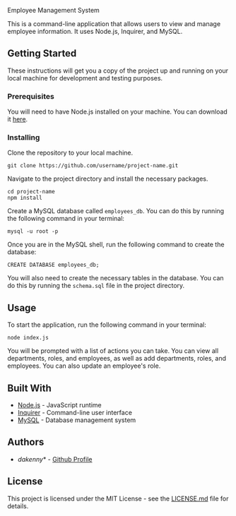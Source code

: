  Employee Management System

This is a command-line application that allows users to view and manage employee information. It uses Node.js, Inquirer, and MySQL.

## Getting Started

These instructions will get you a copy of the project up and running on your local machine for development and testing purposes.

### Prerequisites

You will need to have Node.js installed on your machine. You can download it [here](https://nodejs.org/en/).

### Installing

Clone the repository to your local machine.

```
git clone https://github.com/username/project-name.git
```

Navigate to the project directory and install the necessary packages.

```
cd project-name
npm install
```

Create a MySQL database called `employees_db`. You can do this by running the following command in your terminal:

```
mysql -u root -p
```

Once you are in the MySQL shell, run the following command to create the database:

```
CREATE DATABASE employees_db;
```

You will also need to create the necessary tables in the database. You can do this by running the `schema.sql` file in the project directory.

## Usage

To start the application, run the following command in your terminal:

```
node index.js
```

You will be prompted with a list of actions you can take. You can view all departments, roles, and employees, as well as add departments, roles, and employees. You can also update an employee's role.

## Built With

* [Node.js](https://nodejs.org/en/) - JavaScript runtime
* [Inquirer](https://www.npmjs.com/package/inquirer) - Command-line user interface
* [MySQL](https://www.mysql.com/) - Database management system

## Authors

* *dakenny** - [Github Profile](https://github.com/dakenny)

## License

This project is licensed under the MIT License - see the [LICENSE.md](LICENSE.md) file for details.